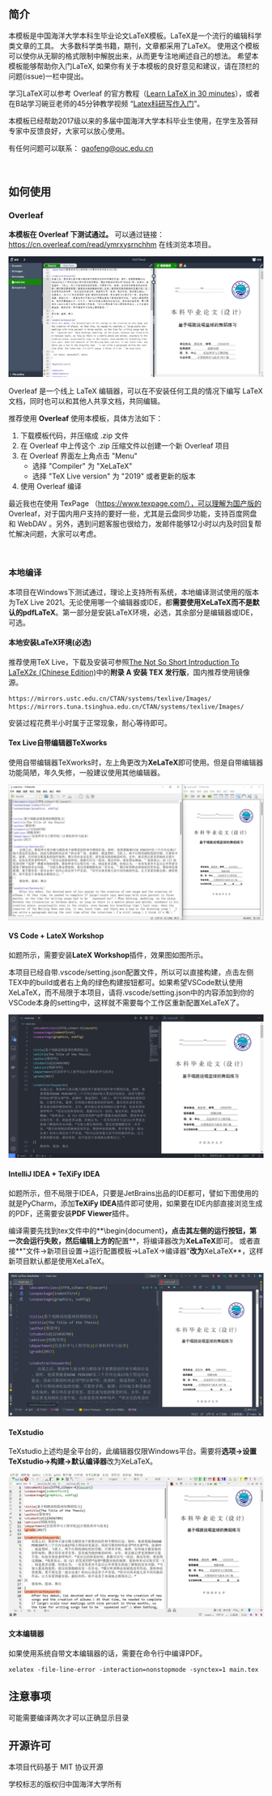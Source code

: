 ## 简介 

本模板是中国海洋大学本科生毕业论文LaTeX模板。LaTeX是一个流行的编辑科学类文章的工具。 大多数科学类书籍，期刊，文章都采用了LaTeX。 使用这个模板可以使你从无聊的格式限制中解脱出来，从而更专注地阐述自己的想法。 希望本模板能够帮助你入门LaTeX, 如果你有关于本模板的良好意见和建议，请在顶栏的问题(issue)一栏中提出。

学习LaTeX可以参考 Overleaf 的官方教程（[Learn LaTeX in 30 minutes](https://cn.overleaf.com/learn/latex/Learn_LaTeX_in_30_minutes)），或者在B站学习碗豆老师的45分钟教学视频 “[Latex科研写作入门](https://www.bilibili.com/video/BV1Au411N7Ew/)”。

本模板已经帮助2017级以来的多届中国海洋大学本科毕业生使用，在学生及答辩专家中反馈良好，大家可以放心使用。

有任何问题可以联系： gaofeng@ouc.edu.cn

<br>

## 如何使用

### Overleaf

**本模板在 Overleaf 下测试通过。** 可以通过链接：<https://cn.overleaf.com/read/ymrxysrnchhm>   在线浏览本项目。

![img](img/20210422170337.jpg)

Overleaf 是一个线上 LaTeX 编辑器，可以在不安装任何工具的情况下编写 LaTeX 文档，同时也可以和其他人共享文档，共同编辑。

推荐使用 **Overleaf** 使用本模板，具体方法如下：

1. 下载模板代码，并压缩成 .zip 文件
2. 在 Overleaf 中上传这个 .zip 压缩文件以创建一个新 Overleaf 项目
3. 在 Overleaf 界面左上角点击 "Menu"
   - 选择 "Compiler" 为 "XeLaTeX"
   - 选择 "TeX Live version" 为 "2019" 或者更新的版本
4. 使用 Overleaf 编译

最近我也在使用 TexPage （https://www.texpage.com/），可以理解为国产版的 Overleaf，对于国内用户支持的要好一些，尤其是云盘同步功能，支持百度网盘和 WebDAV 。另外，遇到问题客服也很给力，发邮件能够12小时以内及时回复帮忙解决问题，大家可以考虑。

<br>

### 本地编译

本项目在Windows下测试通过，理论上支持所有系统，本地编译测试使用的版本为TeX Live 2021。无论使用哪一个编辑器或IDE，都**需要使用XeLaTeX而不是默认的pdfLaTeX**。第一部分是安装LaTeX环境，必选，其余部分是编辑器或IDE，可选。

#### 本地安装LaTeX环境(必选)

推荐使用TeX Live，下载及安装可参照[The Not So Short Introduction To LaTeX2ε (Chinese Edition)](https://github.com/CTeX-org/lshort-zh-cn)中的**附录 A 安装 TEX 发行版**，国内推荐使用镜像源。

```url
https://mirrors.ustc.edu.cn/CTAN/systems/texlive/Images/
https://mirrors.tuna.tsinghua.edu.cn/CTAN/systems/texlive/Images/
```

安装过程花费半小时属于正常现象，耐心等待即可。

#### Tex Live自带编辑器TeXworks

使用自带编辑器TeXworks时，左上角更改为**XeLaTeX**即可使用。但是自带编辑器功能简陋，年久失修，一般建议使用其他编辑器。

![img](img/image-20220305144537228.jpg)

#### VS Code + LateX Workshop

如题所示，需要安装**LateX Workshop**插件，效果图如图所示。

本项目已经自带.vscode/setting.json配置文件，所以可以直接构建，点击左侧TEX中的build或者右上角的绿色构建按钮都可。如果希望VSCode默认使用XeLaTeX，而不局限于本项目，请将.vscode/setting.json中的内容添加到你的VSCode本身的setting中，这样就不需要每个工作区重新配置XeLaTeX了。

![img](img/image-20220305143913352.jpg)

#### IntelliJ IDEA + TeXiFy IDEA

如题所示，但不局限于IDEA，只要是JetBrains出品的IDE都可，譬如下图使用的就是PyCharm，添加**TeXiFy IDEA**插件即可使用，如果要在IDE内部直接浏览生成的PDF，还需要安装**PDF Viewer**插件。

编译需要先找到tex文件中的**\\begin\{document\}**，点击其左侧的运行按钮，第一次会运行失败，然后编辑上方的**配置**，将编译器改为**XeLaTeX**即可。
或者直接**"文件->新项目设置->运行配置模板->LaTeX->编译器"**改为**XeLaTeX**，这样新项目默认都是使用XeLaTeX。

![img](img/image-20220305144343929.jpg)

#### TeXstudio

TeXstudio上述均是全平台的，此编辑器仅限Windows平台。需要将**选项->设置TeXstudio->构建->默认编译器**改为XeLaTeX。

![img](img/image-20220305143708631.jpg)

#### 文本编辑器

如果使用系统自带文本编辑器的话，需要在命令行中编译PDF。

```shell
xelatex -file-line-error -interaction=nonstopmode -synctex=1 main.tex
```

## 注意事项

可能需要编译两次才可以正确显示目录

## 开源许可

本项目代码基于 MIT 协议开源

学校标志的版权归中国海洋大学所有
